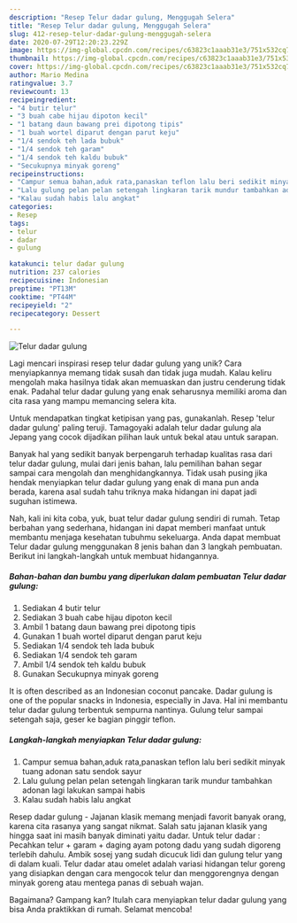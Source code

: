 ```yaml
---
description: "Resep Telur dadar gulung, Menggugah Selera"
title: "Resep Telur dadar gulung, Menggugah Selera"
slug: 412-resep-telur-dadar-gulung-menggugah-selera
date: 2020-07-29T12:20:23.229Z
image: https://img-global.cpcdn.com/recipes/c63823c1aaab31e3/751x532cq70/telur-dadar-gulung-foto-resep-utama.jpg
thumbnail: https://img-global.cpcdn.com/recipes/c63823c1aaab31e3/751x532cq70/telur-dadar-gulung-foto-resep-utama.jpg
cover: https://img-global.cpcdn.com/recipes/c63823c1aaab31e3/751x532cq70/telur-dadar-gulung-foto-resep-utama.jpg
author: Mario Medina
ratingvalue: 3.7
reviewcount: 13
recipeingredient:
- "4 butir telur"
- "3 buah cabe hijau dipoton kecil"
- "1 batang daun bawang prei dipotong tipis"
- "1 buah wortel diparut dengan parut keju"
- "1/4 sendok teh lada bubuk"
- "1/4 sendok teh garam"
- "1/4 sendok teh kaldu bubuk"
- "Secukupnya minyak goreng"
recipeinstructions:
- "Campur semua bahan,aduk rata,panaskan teflon lalu beri sedikit minyak tuang adonan satu sendok sayur"
- "Lalu gulung pelan pelan setengah lingkaran tarik mundur tambahkan adonan lagi lakukan sampai habis"
- "Kalau sudah habis lalu angkat"
categories:
- Resep
tags:
- telur
- dadar
- gulung

katakunci: telur dadar gulung 
nutrition: 237 calories
recipecuisine: Indonesian
preptime: "PT13M"
cooktime: "PT44M"
recipeyield: "2"
recipecategory: Dessert

---
```



![Telur dadar gulung](https://img-global.cpcdn.com/recipes/c63823c1aaab31e3/751x532cq70/telur-dadar-gulung-foto-resep-utama.jpg)

Lagi mencari inspirasi resep telur dadar gulung yang unik? Cara menyiapkannya memang tidak susah dan tidak juga mudah. Kalau keliru mengolah maka hasilnya tidak akan memuaskan dan justru cenderung tidak enak. Padahal telur dadar gulung yang enak seharusnya memiliki aroma dan cita rasa yang mampu memancing selera kita.

Untuk mendapatkan tingkat ketipisan yang pas, gunakanlah. Resep &#39;telur dadar gulung&#39; paling teruji. Tamagoyaki adalah telur dadar gulung ala Jepang yang cocok dijadikan pilihan lauk untuk bekal atau untuk sarapan.

Banyak hal yang sedikit banyak berpengaruh terhadap kualitas rasa dari telur dadar gulung, mulai dari jenis bahan, lalu pemilihan bahan segar sampai cara mengolah dan menghidangkannya. Tidak usah pusing jika hendak menyiapkan telur dadar gulung yang enak di mana pun anda berada, karena asal sudah tahu triknya maka hidangan ini dapat jadi suguhan istimewa.


Nah, kali ini kita coba, yuk, buat telur dadar gulung sendiri di rumah. Tetap berbahan yang sederhana, hidangan ini dapat memberi manfaat untuk membantu menjaga kesehatan tubuhmu sekeluarga. Anda dapat membuat Telur dadar gulung menggunakan 8 jenis bahan dan 3 langkah pembuatan. Berikut ini langkah-langkah untuk membuat hidangannya.

<!--inarticleads1-->

##### Bahan-bahan dan bumbu yang diperlukan dalam pembuatan Telur dadar gulung:

1. Sediakan 4 butir telur
1. Sediakan 3 buah cabe hijau dipoton kecil
1. Ambil 1 batang daun bawang prei dipotong tipis
1. Gunakan 1 buah wortel diparut dengan parut keju
1. Sediakan 1/4 sendok teh lada bubuk
1. Sediakan 1/4 sendok teh garam
1. Ambil 1/4 sendok teh kaldu bubuk
1. Gunakan Secukupnya minyak goreng


It is often described as an Indonesian coconut pancake. Dadar gulung is one of the popular snacks in Indonesia, especially in Java. Hal ini membantu telur dadar gulung terbentuk sempurna nantinya. Gulung telur sampai setengah saja, geser ke bagian pinggir teflon. 

<!--inarticleads2-->

##### Langkah-langkah menyiapkan Telur dadar gulung:

1. Campur semua bahan,aduk rata,panaskan teflon lalu beri sedikit minyak tuang adonan satu sendok sayur
1. Lalu gulung pelan pelan setengah lingkaran tarik mundur tambahkan adonan lagi lakukan sampai habis
1. Kalau sudah habis lalu angkat


Resep dadar gulung - Jajanan klasik memang menjadi favorit banyak orang, karena cita rasanya yang sangat nikmat. Salah satu jajanan klasik yang hingga saat ini masih banyak diminati yaitu dadar. Untuk telur dadar : Pecahkan telur + garam + daging ayam potong dadu yang sudah digoreng terlebih dahulu. Ambik sosej yang sudah dicucuk lidi dan gulung telur yang di dalam kuali. Telur dadar atau omelet adalah variasi hidangan telur goreng yang disiapkan dengan cara mengocok telur dan menggorengnya dengan minyak goreng atau mentega panas di sebuah wajan. 

Bagaimana? Gampang kan? Itulah cara menyiapkan telur dadar gulung yang bisa Anda praktikkan di rumah. Selamat mencoba!
